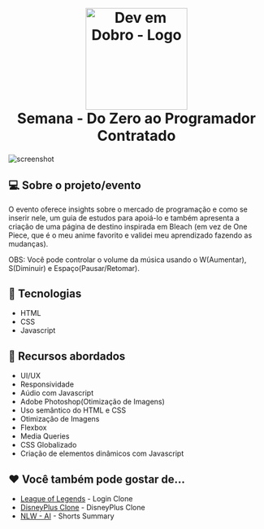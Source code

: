 <h1 align="center">
  <br>
  <a href="https://devemdobro.com" target="_blank"><img src="https://devemdobro.com/wp-content/uploads/2022/12/PNG-Semana-do-zero-ao-programador-contratado-2-1-300x125.png" alt="Dev em Dobro - Logo" width="200"></a>
  <br>
  Semana - Do Zero ao Programador Contratado
  <br>
</h1>

<h4 align="center"></h4>

![screenshot](https://github.com/kaiawerb/bleach/assets/30848004/57f196ba-14d9-455f-a907-c33753cff44b)

## 💻 Sobre o projeto/evento

<p>O evento oferece insights sobre o mercado de programação e como se inserir nele, um guia de estudos para apoiá-lo e também apresenta a criação de uma página de destino inspirada em Bleach (em vez de One Piece, que é o meu anime favorito e validei meu aprendizado fazendo as mudanças).</p>

OBS: Você pode controlar o volume da música usando o W(Aumentar), S(Diminuir) e Espaço(Pausar/Retomar).

## 🚀 Tecnologias

* HTML
* CSS
* Javascript

## 📔 Recursos abordados

* UI/UX
* Responsividade
* Aúdio com Javascript
* Adobe Photoshop(Otimização de Imagens)
* Uso semântico do HTML e CSS
* Otimização de Imagens
* Flexbox
* Media Queries
* CSS Globalizado
* Criação de elementos dinâmicos com Javascript

## ❤ Você também pode gostar de...

- [League of Legends](https://github.com/kaiawerb/leagueoflegends-login) - Login Clone
- [DisneyPlus Clone](https://github.com/kaiawerb/DisneyPlus) - DisneyPlus Clone
- [NLW - AI](https://github.com/kaiawerb/nlw-ai) - Shorts Summary
